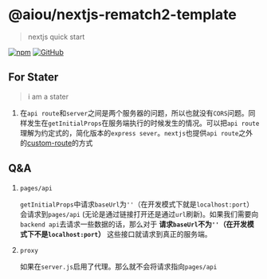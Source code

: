 # @aiou/nextjs-rematch2-template
> nextjs quick start

[![npm](https://img.shields.io/npm/v/@aiou/nextjs-rematch2-template?style=for-the-badge)](https://github.com/JiangWeixian/templates/tree/master/packages/core) [![GitHub](https://img.shields.io/github/license/jiangweixian/templates?style=for-the-badge)](https://github.com/JiangWeixian/templates/tree/master/packages/nextjs-rematch2-template)

## For Stater
> i am a stater

1. 在`api route`和`server`之间是两个服务器的问题，所以也就没有`CORS`问题。同样发生在`getInitialProps`在服务端执行的时候发生的情况。可以把`api route`理解为约定式的，简化版本的`express sever`。`nextjs`也提供`api route`之外的[custom-route](https://nextjs.org/docs/#custom-server-and-routing)的方式

## Q&A

1. `pages/api`
   
   `getInitialProps`中请求`baseUrl`为`''`（在开发模式下就是`localhost:port`）会请求到`pages/api` (无论是通过链接打开还是通过`url`刷新)。如果我们需要向`backend api`去请求一些数据的话，那么对于 **请求`baseUrl`不为`''`（在开发模式下不是`localhost:port`）** 这些接口就请求到真正的服务端。

2. `proxy`
   
   如果在`server.js`启用了代理。那么就不会将请求指向`pages/api`